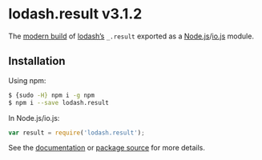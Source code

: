 # lodash.result v3.1.2

The [modern build](https://github.com/lodash/lodash/wiki/Build-Differences) of [lodash’s](https://lodash.com/) `_.result` exported as a [Node.js](http://nodejs.org/)/[io.js](https://iojs.org/) module.

## Installation

Using npm:

```bash
$ {sudo -H} npm i -g npm
$ npm i --save lodash.result
```

In Node.js/io.js:

```js
var result = require('lodash.result');
```

See the [documentation](https://lodash.com/docs#result) or [package source](https://github.com/lodash/lodash/blob/3.1.2-npm-packages/lodash.result) for more details.
